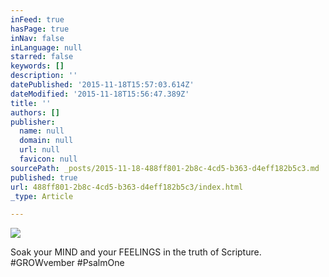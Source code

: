 ```yaml
---
inFeed: true
hasPage: true
inNav: false
inLanguage: null
starred: false
keywords: []
description: ''
datePublished: '2015-11-18T15:57:03.614Z'
dateModified: '2015-11-18T15:56:47.389Z'
title: ''
authors: []
publisher:
  name: null
  domain: null
  url: null
  favicon: null
sourcePath: _posts/2015-11-18-488ff801-2b8c-4cd5-b363-d4eff182b5c3.md
published: true
url: 488ff801-2b8c-4cd5-b363-d4eff182b5c3/index.html
_type: Article

---
```

![](https://the-grid-user-content.s3-us-west-2.amazonaws.com/0a90d287-3d27-4449-9319-17169a0bb0fb.jpg)

Soak your MIND and your FEELINGS in the truth of Scripture. \#GROWvember \#PsalmOne